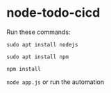 # node-todo-cicd

Run these commands:


`sudo apt install nodejs`


`sudo apt install npm`


`npm install`

`node app.js`
 or run the automation
